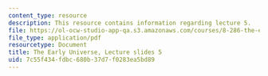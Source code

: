 ```yaml
---
content_type: resource
description: This resource contains information regarding lecture 5.
file: https://ol-ocw-studio-app-qa.s3.amazonaws.com/courses/8-286-the-early-universe-fall-2013/7c55f434fdbc680b37d7f0283ea5bd89_MIT8_286F13_lec05.pdf
file_type: application/pdf
resourcetype: Document
title: The Early Universe, Lecture slides 5
uid: 7c55f434-fdbc-680b-37d7-f0283ea5bd89
---
```

